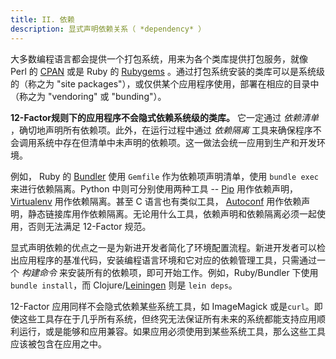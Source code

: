 ```yaml
---
title: II. 依赖
description: 显式声明依赖关系（ *dependency* ）
---
```

大多数编程语言都会提供一个打包系统，用来为各个类库提供打包服务，就像 Perl 的 [CPAN](http://www.cpan.org/) 或是 Ruby 的 [Rubygems](http://rubygems.org/) 。通过打包系统安装的类库可以是系统级的（称之为 "site packages"），或仅供某个应用程序使用，部署在相应的目录中（称之为 "vendoring" 或 "bunding"）。

**12-Factor规则下的应用程序不会隐式依赖系统级的类库。** 它一定通过 *依赖清单* ，确切地声明所有依赖项。此外，在运行过程中通过 *依赖隔离* 工具来确保程序不会调用系统中存在但清单中未声明的依赖项。这一做法会统一应用到生产和开发环境。

例如， Ruby 的 [Bundler](https://bundler.io/) 使用 `Gemfile` 作为依赖项声明清单，使用 `bundle exec` 来进行依赖隔离。Python 中则可分别使用两种工具 -- [Pip](http://www.pip-installer.org/en/latest/) 用作依赖声明， [Virtualenv](http://www.virtualenv.org/en/latest/) 用作依赖隔离。甚至 C 语言也有类似工具， [Autoconf](http://www.gnu.org/s/autoconf/) 用作依赖声明，静态链接库用作依赖隔离。无论用什么工具，依赖声明和依赖隔离必须一起使用，否则无法满足 12-Factor 规范。

显式声明依赖的优点之一是为新进开发者简化了环境配置流程。新进开发者可以检出应用程序的基准代码，安装编程语言环境和它对应的依赖管理工具，只需通过一个 *构建命令* 来安装所有的依赖项，即可开始工作。例如，Ruby/Bundler 下使用 `bundle install`，而 Clojure/[Leiningen](https://github.com/technomancy/leiningen#readme) 则是 `lein deps`。

12-Factor 应用同样不会隐式依赖某些系统工具，如 ImageMagick 或是`curl`。即使这些工具存在于几乎所有系统，但终究无法保证所有未来的系统都能支持应用顺利运行，或是能够和应用兼容。如果应用必须使用到某些系统工具，那么这些工具应该被包含在应用之中。

